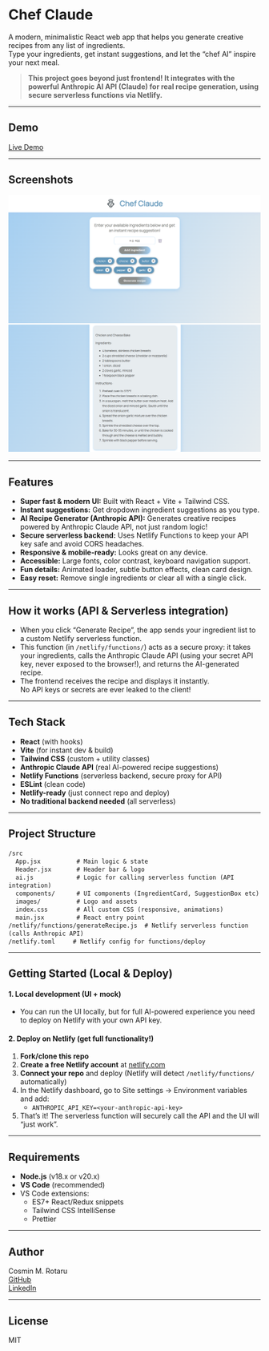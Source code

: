 # Chef Claude

A modern, minimalistic React web app that helps you generate creative recipes from any list of ingredients.  
Type your ingredients, get instant suggestions, and let the “chef AI” inspire your next meal.

> **This project goes beyond just frontend! It integrates with the powerful Anthropic AI API (Claude) for real recipe generation, using secure serverless functions via Netlify.**

---

## Demo

[Live Demo](https://your-deployed-app-link.com) 

---

## Screenshots

![screenshot1](screenshots/main-ui.png)  
![screenshot2](screenshots/recipe-generated.png)

---

## Features

- **Super fast & modern UI:** Built with React + Vite + Tailwind CSS.
- **Instant suggestions:** Get dropdown ingredient suggestions as you type.
- **AI Recipe Generator (Anthropic API):** Generates creative recipes powered by Anthropic Claude API, not just random logic!
- **Secure serverless backend:** Uses Netlify Functions to keep your API key safe and avoid CORS headaches.
- **Responsive & mobile-ready:** Looks great on any device.
- **Accessible:** Large fonts, color contrast, keyboard navigation support.
- **Fun details:** Animated loader, subtle button effects, clean card design.
- **Easy reset:** Remove single ingredients or clear all with a single click.

---

## How it works (API & Serverless integration)

- When you click “Generate Recipe”, the app sends your ingredient list to a custom Netlify serverless function.
- This function (in `/netlify/functions/`) acts as a secure proxy: it takes your ingredients, calls the Anthropic Claude API (using your secret API key, never exposed to the browser!), and returns the AI-generated recipe.
- The frontend receives the recipe and displays it instantly.  
  No API keys or secrets are ever leaked to the client!

---

## Tech Stack

- **React** (with hooks)
- **Vite** (for instant dev & build)
- **Tailwind CSS** (custom + utility classes)
- **Anthropic Claude API** (real AI-powered recipe suggestions)
- **Netlify Functions** (serverless backend, secure proxy for API)
- **ESLint** (clean code)
- **Netlify-ready** (just connect repo and deploy)
- **No traditional backend needed** (all serverless)

---

## Project Structure

```
/src
  App.jsx          # Main logic & state
  Header.jsx       # Header bar & logo
  ai.js            # Logic for calling serverless function (API integration)
  components/      # UI components (IngredientCard, SuggestionBox etc)
  images/          # Logo and assets
  index.css        # All custom CSS (responsive, animations)
  main.jsx         # React entry point
/netlify/functions/generateRecipe.js  # Netlify serverless function (calls Anthropic API)
/netlify.toml     # Netlify config for functions/deploy
```

---

##  Getting Started (Local & Deploy)

#### 1. Local development (UI + mock)
- You can run the UI locally, but for full AI-powered experience you need to deploy on Netlify with your own API key.

#### 2. Deploy on Netlify (get full functionality!)
1. **Fork/clone this repo**
2. **Create a free Netlify account** at [netlify.com](https://netlify.com)
3. **Connect your repo** and deploy (Netlify will detect `/netlify/functions/` automatically)
4. In the Netlify dashboard, go to Site settings → Environment variables and add:
    - `ANTHROPIC_API_KEY=<your-anthropic-api-key>`
5. That’s it! The serverless function will securely call the API and the UI will “just work”.

---

## Requirements

- **Node.js** (v18.x or v20.x)
- **VS Code** (recommended)
- VS Code extensions:
    - ES7+ React/Redux snippets
    - Tailwind CSS IntelliSense
    - Prettier

---

## Author

Cosmin M. Rotaru  
[GitHub](https://github.com/CosminMRotaru)  
[LinkedIn](https://www.linkedin.com/in/marius-cosmin-rotaru-a8a242262/)

---

## License

MIT
